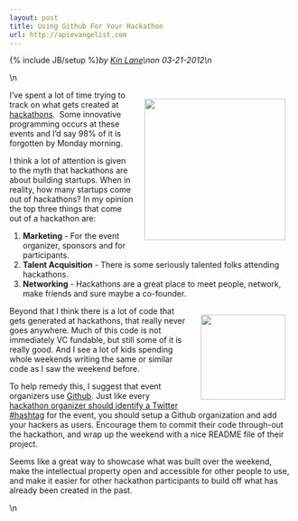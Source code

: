 ```yaml
---
layout: post
title: Using Github For Your Hackathon
url: http://apievangelist.com
---
```

{% include JB/setup %}<i><span class="small">by</span> <a href="https://plus.google.com/106460238807821851374" rel="author">Kin Lane</a>\n<span class="small">on</span> <span class="post-date">03-21-2012</span>\n</i><p></p>\n<p><img style="padding: 15px;" src="http://kinlane-productions.s3.amazonaws.com/api-evangelist/tag-cloud-hackathon.png" alt="" width="250" align="right" /></p>
<p>I&rsquo;ve spent a lot of time trying to track on what gets created at <a title="hackathons" href="/events/">hackathons</a>. &nbsp;Some innovative programming occurs at these events and I&rsquo;d say 98% of it is forgotten by Monday morning.</p>
<p>I think a lot of attention is given to the myth that hackathons are about building startups.  When in reality, how many startups come out of hackathons?  In my opinion the top three things that come out of a hackathon are:</p>
<ol class="mainlist">
<li><strong>Marketing</strong> - For the event organizer, sponsors and for participants. </li>
<li><strong>Talent Acquisition</strong> - There is some seriously talented folks attending hackathons. </li>
<li><strong>Networking</strong> - Hackathons are a great place to meet people, network, make friends and sure maybe a co-founder. </li>
</ol>
<p><img style="padding: 15px;" src="http://kinlane-productions.s3.amazonaws.com/github-logo.png" alt="" width="150" align="right" /></p>
<p>Beyond that I think there is a lot of code that gets generated at hackathons, that really never goes anywhere.  Much of this code is not immediately VC fundable, but still some of it is really good.  And I see a lot of kids spending whole weekends writing the same or similar code as I saw the weekend before.</p>
<p>To help remedy this, I suggest that event organizers use&nbsp;<a title="Github" href="http://kinlane-productions.s3.amazonaws.com/github-logo.png">Github</a>.  Just like every <a href="/2012/01/08/hashtag-for-your-hackathon/">hackathon organizer should identify a Twitter #hashtag</a> for the event, you should setup a Github organization and add your hackers as users.  Encourage them to commit their code through-out the hackathon, and wrap up the weekend with a nice README file of their project.</p>
<p>Seems like a great way to showcase what was built over the weekend, make the intellectual property open and accessible for other people to use, and make it easier for other hackathon participants to build off what has already been created in the past.</p>\n